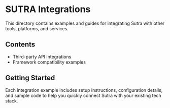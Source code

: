 # SUTRA Integrations

This directory contains examples and guides for integrating Sutra with other tools, platforms, and services.

## Contents

- Third-party API integrations
- Framework compatibility examples


## Getting Started

Each integration example includes setup instructions, configuration details, and sample code to help you quickly connect Sutra with your existing tech stack.
